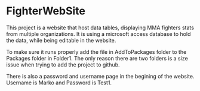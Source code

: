 # FighterWebSite

This project is a website that host data tables, displaying MMA fighters stats from multiple organizations. It is using a microsoft access database to hold the data, while being editable in the website. 

To make sure it runs properly add the file in AddToPackages folder to the Packages folder in Folder1. The only reason there are two folders is a size issue when trying to add the project to github. 

There is also a password and username page in the begining of the website. Username is Marko and Password is Test1. 
